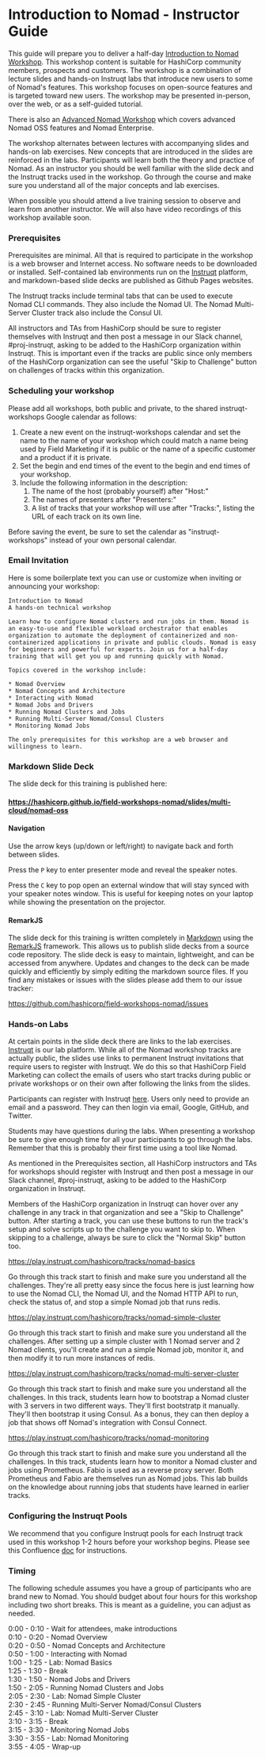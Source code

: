 # Introduction to Nomad - Instructor Guide

This guide will prepare you to deliver a half-day [Introduction to Nomad Workshop](https://hashicorp.github.io/field-workshops-nomad/slides/multi-cloud/nomad-oss). This workshop content is suitable for HashiCorp community members, prospects and customers. The workshop is a combination of lecture slides and hands-on Instruqt labs that introduce new users to some of Nomad's features. This workshop focuses on open-source features and is targeted toward new users. The workshop may be presented in-person, over the web, or as a self-guided tutorial.

There is also an [Advanced Nomad Workshop](https://hashicorp.github.io/field-workshops-nomad/slides/multi-cloud/advanced-nomad/#1) which covers advanced Nomad OSS features and Nomad Enterprise.

The workshop alternates between lectures with accompanying slides and hands-on lab exercises. New concepts that are introduced in the slides are reinforced in the labs. Participants will learn both the theory and practice of Nomad. As an instructor you should be well familiar with the slide deck and the Instruqt tracks used in the workshop. Go through the course and make sure you understand all of the major concepts and lab exercises.

When possible you should attend a live training session to observe and learn from another instructor. We will also have video recordings of this workshop available soon.

### Prerequisites
Prerequisites are minimal. All that is required to participate in the workshop is a web browser and Internet access. No software needs to be downloaded or installed. Self-contained lab environments run on the [Instruqt](https://play.instruqt.com/hashicorp) platform, and markdown-based slide decks are published as Github Pages websites.

The Instruqt tracks include terminal tabs that can be used to execute Nomad CLI commands. They also include the Nomad UI. The Nomad Multi-Server Cluster track also include the Consul UI.

All instructors and TAs from HashiCorp should be sure to register themselves with Instruqt and then post a message in our Slack channel, #proj-instruqt, asking to be added to the HashiCorp organization within Instruqt. This is important even if the tracks are public since only members of the HashiCorp organization can see the useful "Skip to Challenge" button on challenges of tracks within this organization.

### Scheduling your workshop
Please add all workshops, both public and private, to the shared instruqt-workshops Google calendar as follows:

1. Create a new event on the instruqt-workshops calendar and set the name to the name of your workshop which could match a name being used by Field Marketing if it is public or the name of a specific customer and a product if it is private.
2. Set the begin and end times of the event to the begin and end times of your workshop.
3. Include the following information in the description:
    1. The name of the host (probably yourself) after "Host:"
    2. The names of presenters after "Presenters:"
    3. A list of tracks that your workshop will use after "Tracks:", listing the URL of each track on its own line.

Before saving the event, be sure to set the calendar as "instruqt-workshops" instead of your own personal calendar.

### Email Invitation
Here is some boilerplate text you can use or customize when inviting or announcing your workshop:

```
Introduction to Nomad
A hands-on technical workshop

Learn how to configure Nomad clusters and run jobs in them. Nomad is an easy-to-use and flexible workload orchestrator that enables organization to automate the deployment of containerized and non-containerized applications in private and public clouds. Nomad is easy for beginners and powerful for experts. Join us for a half-day training that will get you up and running quickly with Nomad.

Topics covered in the workshop include:

* Nomad Overview
* Nomad Concepts and Architecture
* Interacting with Nomad
* Nomad Jobs and Drivers
* Running Nomad Clusters and Jobs
* Running Multi-Server Nomad/Consul Clusters
* Monitoring Nomad Jobs

The only prerequisites for this workshop are a web browser and willingness to learn.
```

### Markdown Slide Deck
The slide deck for this training is published here:

#### https://hashicorp.github.io/field-workshops-nomad/slides/multi-cloud/nomad-oss

#### Navigation
Use the arrow keys (up/down or left/right) to navigate back and forth between slides.

Press the `P` key to enter presenter mode and reveal the speaker notes.

Press the `C` key to pop open an external window that will stay synced with your speaker notes window. This is useful for keeping notes on your laptop while showing the presentation on the projector.

#### RemarkJS
The slide deck for this training is written completely in [Markdown](https://guides.github.com/features/mastering-markdown/) using the [RemarkJS](https://remarkjs.com/#1) framework. This allows us to publish slide decks from a source code repository. The slide deck is easy to maintain, lightweight, and can be accessed from anywhere. Updates and changes to the deck can be made quickly and efficiently by simply editing the markdown source files. If you find any mistakes or issues with the slides please add them to our issue tracker:

https://github.com/hashicorp/field-workshops-nomad/issues

### Hands-on Labs
At certain points in the slide deck there are links to the lab exercises. [Instruqt](https://instruqt.com/hashicorp) is our lab platform. While all of the Nomad workshop tracks are actually public, the slides use links to permanent Instruqt invitations that require users to register with Instruqt. We do this so that HashiCorp Field Marketing can collect the emails of users who start tracks during public or private workshops or on their own after following the links from the slides.

Participants can register with Instruqt [here](https://play.instruqt.com/signup). Users only need to provide an email and a password. They can then login via email, Google, GitHub, and Twitter.

Students may have questions during the labs. When presenting a workshop be sure to give enough time for all your participants to go through the labs. Remember that this is probably their first time using a tool like Nomad.

As mentioned in the Prerequisites section, all HashiCorp instructors and TAs for workshops should register with Instruqt and then post a message in our Slack channel, #proj-instruqt, asking to be added to the HashiCorp organization in Instruqt.

Members of the HashiCorp organization in Instruqt can hover over any challenge in any track in that organization and see a "Skip to Challenge" button. After starting a track, you can use these buttons to run the track's setup and solve scripts up to the challenge you want to skip to. When skipping to a challenge, always be sure to click the "Normal Skip" button too.

https://play.instruqt.com/hashicorp/tracks/nomad-basics

Go through this track start to finish and make sure you understand all the challenges. They're all pretty easy since the focus here is just learning how to use the Nomad CLI, the Nomad UI, and the Nomad HTTP API to run, check the status of, and stop a simple Nomad job that runs redis.

https://play.instruqt.com/hashicorp/tracks/nomad-simple-cluster

Go through this track start to finish and make sure you understand all the challenges. After setting up a simple cluster with 1 Nomad server and 2 Nomad clients, you'll create and run a simple Nomad job, monitor it, and then modify it to run more instances of redis.

https://play.instruqt.com/hashicorp/tracks/nomad-multi-server-cluster

Go through this track start to finish and make sure you understand all the challenges. In this track, students learn how to bootstrap a Nomad cluster with 3 servers in two different ways. They'll first bootstratp it manually. They'll then bootstrap it using Consul.  As a bonus, they can then deploy a job that shows off Nomad's integration with Consul Connect.

https://play.instruqt.com/hashicorp/tracks/nomad-monitoring

Go through this track start to finish and make sure you understand all the challenges. In this track, students learn how to monitor a Nomad cluster and jobs using Prometheus. Fabio is used as a reverse proxy server. Both Prometheus and Fabio are themselves run as Nomad jobs. This lab builds on the knowledge about running jobs that students have learned in earlier tracks.

### Configuring the Instruqt Pools
We recommend that you configure Instruqt pools for each Instruqt track used in this workshop 1-2 hours before your workshop begins. Please see this Confluence [doc](https://hashicorp.atlassian.net/wiki/spaces/SE/pages/511574174/Instruqt+and+Remark+Contributor+Guide#InstruqtandRemarkContributorGuide-ConfiguringInstruqtPools) for instructions.

### Timing
The following schedule assumes you have a group of participants who are brand new to Nomad. You should budget about four hours for this workshop including two short breaks. This is meant as a guideline, you can adjust as needed.

0:00 - 0:10 - Wait for attendees, make introductions<br>
0:10 - 0:20 - Nomad Overview<br>
0:20 - 0:50 - Nomad Concepts and Architecture<br>
0:50 - 1:00 - Interacting with Nomad<br>
1:00 - 1:25 - Lab: Nomad Basics<br>
1:25 - 1:30 - Break<br>
1:30 - 1:50 - Nomad Jobs and Drivers<br>
1:50 - 2:05 - Running Nomad Clusters and Jobs<br>
2:05 - 2:30 - Lab: Nomad Simple Cluster<br>
2:30 - 2:45 - Running Multi-Server Nomad/Consul Clusters<br>
2:45 - 3:10 - Lab: Nomad Multi-Server Cluster<br>
3:10 - 3:15 - Break<br>
3:15 - 3:30 - Monitoring Nomad Jobs<br>
3:30 - 3:55 - Lab: Nomad Monitoring <br>
3:55 - 4:05 - Wrap-up<br>
